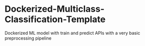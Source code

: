 # Dockerized-Multiclass-Classification-Template
Dockerized ML model with train and predict APIs with a very basic preprocessing pipeline
